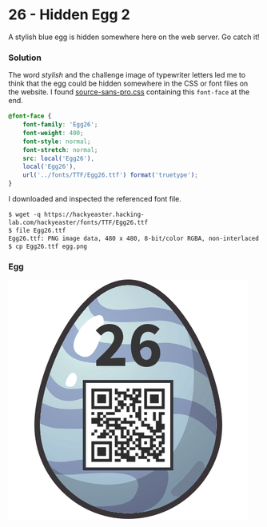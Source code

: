 # 26 - Hidden Egg 2

A stylish blue egg is hidden somewhere here on the web server. Go catch it!

### Solution

The word *stylish* and the challenge image of typewriter letters led me to think that the egg could be hidden somewhere in the CSS or font files on the website. I found [source-sans-pro.css](https://hackyeaster.hacking-lab.com/hackyeaster/css/source-sans-pro.css) containing this `font-face` at the end.

```css
@font-face {
    font-family: 'Egg26';
    font-weight: 400;
    font-style: normal;
    font-stretch: normal;
    src: local('Egg26'),
    local('Egg26'),
    url('../fonts/TTF/Egg26.ttf') format('truetype');
}
```

I downloaded and inspected the referenced font file.

```
$ wget -q https://hackyeaster.hacking-lab.com/hackyeaster/fonts/TTF/Egg26.ttf
$ file Egg26.ttf
Egg26.ttf: PNG image data, 480 x 480, 8-bit/color RGBA, non-interlaced
$ cp Egg26.ttf egg.png
```

### Egg

![egg.png](files/egg.png "egg.png")
